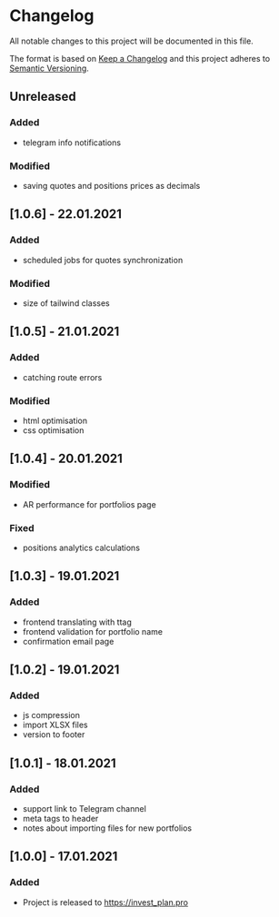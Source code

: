 # Changelog
All notable changes to this project will be documented in this file.

The format is based on [Keep a Changelog](http://keepachangelog.com/en/1.0.0/)
and this project adheres to [Semantic Versioning](http://semver.org/spec/v2.0.0.html).

## Unreleased
### Added
- telegram info notifications

### Modified
- saving quotes and positions prices as decimals

## [1.0.6] - 22.01.2021
### Added
- scheduled jobs for quotes synchronization

### Modified
- size of tailwind classes

## [1.0.5] - 21.01.2021
### Added
- catching route errors

### Modified
- html optimisation
- css optimisation

## [1.0.4] - 20.01.2021
### Modified
- AR performance for portfolios page

### Fixed
- positions analytics calculations

## [1.0.3] - 19.01.2021
### Added
- frontend translating with ttag
- frontend validation for portfolio name
- confirmation email page

## [1.0.2] - 19.01.2021
### Added
- js compression
- import XLSX files
- version to footer

## [1.0.1] - 18.01.2021
### Added
- support link to Telegram channel
- meta tags to header
- notes about importing files for new portfolios

## [1.0.0] - 17.01.2021
### Added
- Project is released to https://invest_plan.pro
